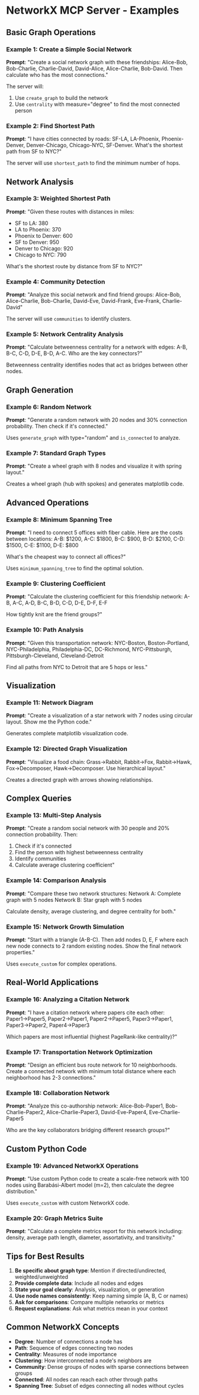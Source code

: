 # NetworkX MCP Server - Examples

## Basic Graph Operations

### Example 1: Create a Simple Social Network

**Prompt**: "Create a social network graph with these friendships: Alice-Bob, Bob-Charlie, Charlie-David, David-Alice, Alice-Charlie, Bob-David. Then calculate who has the most connections."

The server will:
1. Use `create_graph` to build the network
2. Use `centrality` with measure="degree" to find the most connected person

### Example 2: Find Shortest Path

**Prompt**: "I have cities connected by roads: SF-LA, LA-Phoenix, Phoenix-Denver, Denver-Chicago, Chicago-NYC, SF-Denver. What's the shortest path from SF to NYC?"

The server will use `shortest_path` to find the minimum number of hops.

## Network Analysis

### Example 3: Weighted Shortest Path

**Prompt**: "Given these routes with distances in miles:
- SF to LA: 380
- LA to Phoenix: 370
- Phoenix to Denver: 600
- SF to Denver: 950
- Denver to Chicago: 920
- Chicago to NYC: 790

What's the shortest route by distance from SF to NYC?"

### Example 4: Community Detection

**Prompt**: "Analyze this social network and find friend groups:
Alice-Bob, Alice-Charlie, Bob-Charlie, David-Eve, David-Frank, Eve-Frank, Charlie-David"

The server will use `communities` to identify clusters.

### Example 5: Network Centrality Analysis

**Prompt**: "Calculate betweenness centrality for a network with edges: A-B, B-C, C-D, D-E, B-D, A-C. Who are the key connectors?"

Betweenness centrality identifies nodes that act as bridges between other nodes.

## Graph Generation

### Example 6: Random Network

**Prompt**: "Generate a random network with 20 nodes and 30% connection probability. Then check if it's connected."

Uses `generate_graph` with type="random" and `is_connected` to analyze.

### Example 7: Standard Graph Types

**Prompt**: "Create a wheel graph with 8 nodes and visualize it with spring layout."

Creates a wheel graph (hub with spokes) and generates matplotlib code.

## Advanced Operations

### Example 8: Minimum Spanning Tree

**Prompt**: "I need to connect 5 offices with fiber cable. Here are the costs between locations:
A-B: $1200, A-C: $1800, B-C: $900, B-D: $2100, C-D: $1500, C-E: $1100, D-E: $800

What's the cheapest way to connect all offices?"

Uses `minimum_spanning_tree` to find the optimal solution.

### Example 9: Clustering Coefficient

**Prompt**: "Calculate the clustering coefficient for this friendship network: 
A-B, A-C, A-D, B-C, B-D, C-D, D-E, D-F, E-F

How tightly knit are the friend groups?"

### Example 10: Path Analysis

**Prompt**: "Given this transportation network:
NYC-Boston, Boston-Portland, NYC-Philadelphia, Philadelphia-DC, DC-Richmond, NYC-Pittsburgh, Pittsburgh-Cleveland, Cleveland-Detroit

Find all paths from NYC to Detroit that are 5 hops or less."

## Visualization

### Example 11: Network Diagram

**Prompt**: "Create a visualization of a star network with 7 nodes using circular layout. Show me the Python code."

Generates complete matplotlib visualization code.

### Example 12: Directed Graph Visualization

**Prompt**: "Visualize a food chain: Grass→Rabbit, Rabbit→Fox, Rabbit→Hawk, Fox→Decomposer, Hawk→Decomposer. Use hierarchical layout."

Creates a directed graph with arrows showing relationships.

## Complex Queries

### Example 13: Multi-Step Analysis

**Prompt**: "Create a random social network with 30 people and 20% connection probability. Then:
1. Check if it's connected
2. Find the person with highest betweenness centrality
3. Identify communities
4. Calculate average clustering coefficient"

### Example 14: Comparison Analysis

**Prompt**: "Compare these two network structures:
Network A: Complete graph with 5 nodes
Network B: Star graph with 5 nodes

Calculate density, average clustering, and degree centrality for both."

### Example 15: Network Growth Simulation

**Prompt**: "Start with a triangle (A-B-C). Then add nodes D, E, F where each new node connects to 2 random existing nodes. Show the final network properties."

Uses `execute_custom` for complex operations.

## Real-World Applications

### Example 16: Analyzing a Citation Network

**Prompt**: "I have a citation network where papers cite each other:
Paper1→Paper5, Paper2→Paper1, Paper2→Paper5, Paper3→Paper1, Paper3→Paper2, Paper4→Paper3

Which papers are most influential (highest PageRank-like centrality)?"

### Example 17: Transportation Network Optimization

**Prompt**: "Design an efficient bus route network for 10 neighborhoods. Create a connected network with minimum total distance where each neighborhood has 2-3 connections."

### Example 18: Collaboration Network

**Prompt**: "Analyze this co-authorship network:
Alice-Bob-Paper1, Bob-Charlie-Paper2, Alice-Charlie-Paper3, David-Eve-Paper4, Eve-Charlie-Paper5

Who are the key collaborators bridging different research groups?"

## Custom Python Code

### Example 19: Advanced NetworkX Operations

**Prompt**: "Use custom Python code to create a scale-free network with 100 nodes using Barabási-Albert model (m=2), then calculate the degree distribution."

Uses `execute_custom` with custom NetworkX code.

### Example 20: Graph Metrics Suite

**Prompt**: "Calculate a complete metrics report for this network including: density, average path length, diameter, assortativity, and transitivity."

## Tips for Best Results

1. **Be specific about graph type**: Mention if directed/undirected, weighted/unweighted
2. **Provide complete data**: Include all nodes and edges
3. **State your goal clearly**: Analysis, visualization, or generation
4. **Use node names consistently**: Keep naming simple (A, B, C or names)
5. **Ask for comparisons**: Compare multiple networks or metrics
6. **Request explanations**: Ask what metrics mean in your context

## Common NetworkX Concepts

- **Degree**: Number of connections a node has
- **Path**: Sequence of edges connecting two nodes
- **Centrality**: Measures of node importance
- **Clustering**: How interconnected a node's neighbors are
- **Community**: Dense groups of nodes with sparse connections between groups
- **Connected**: All nodes can reach each other through paths
- **Spanning Tree**: Subset of edges connecting all nodes without cycles
